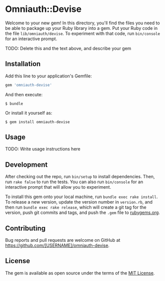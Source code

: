# Omniauth::Devise

Welcome to your new gem! In this directory, you'll find the files you need to be able to package up your Ruby library into a gem. Put your Ruby code in the file `lib/omniauth/devise`. To experiment with that code, run `bin/console` for an interactive prompt.

TODO: Delete this and the text above, and describe your gem

## Installation

Add this line to your application's Gemfile:

```ruby
gem 'omniauth-devise'
```

And then execute:

    $ bundle

Or install it yourself as:

    $ gem install omniauth-devise

## Usage

TODO: Write usage instructions here

## Development

After checking out the repo, run `bin/setup` to install dependencies. Then, run `rake false` to run the tests. You can also run `bin/console` for an interactive prompt that will allow you to experiment.

To install this gem onto your local machine, run `bundle exec rake install`. To release a new version, update the version number in `version.rb`, and then run `bundle exec rake release`, which will create a git tag for the version, push git commits and tags, and push the `.gem` file to [rubygems.org](https://rubygems.org).

## Contributing

Bug reports and pull requests are welcome on GitHub at https://github.com/[USERNAME]/omniauth-devise.


## License

The gem is available as open source under the terms of the [MIT License](http://opensource.org/licenses/MIT).

